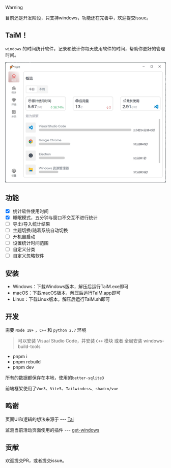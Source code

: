 > [!WARNING]
> 目前还是开发阶段，只支持windows，功能还在完善中，欢迎提交issue。

## TaiM！

`windows` 的时间统计软件，记录和统计你每天使用软件的时间，帮助你更好的管理时间。

![screenshot](./screenshot/shortcut.png)

## 功能

- [x]  统计软件使用时间
- [x] 睡眠模式，五分钟与窗口不交互不进行统计
- [ ] 导出/导入统计结果
- [ ] 主题切换/随着系统自动切换
- [ ] 开机自启动
- [ ] 设置统计时间范围
- [ ] 自定义分类
- [ ] 自定义忽略软件

## 安装

- Windows：下载Windows版本，解压后运行TaiM.exe即可
- macOS：下载macOS版本，解压后运行TaiM.app即可
- Linux：下载Linux版本，解压后运行TaiM.sh即可

## 开发
 需要 `Node 18+` ，`C++` 和 `python 2.7` 环境
 > 可以安装 Visual Studio Code，并安装 `C++` 模块 或者 全局安装 windows-build-tools

 - pnpm i
 - pnpm rebuild
 - pnpm dev

 所有的数据都保存在本地，使用的`better-sqlite3`

 前端框架使用了`Vue3`、`Vite5`、`Tailwindcss`、`shadcn/vue`

 ## 鸣谢
 页面UI和逻辑的想法来源于 ---  [Tai](https://github.com/Planshit/Tai)

 监测当前活动页面使用的插件 --- [get-windows](https://github.com/sindresorhus/get-windows)

## 贡献
欢迎提交PR，或者提交issue。
